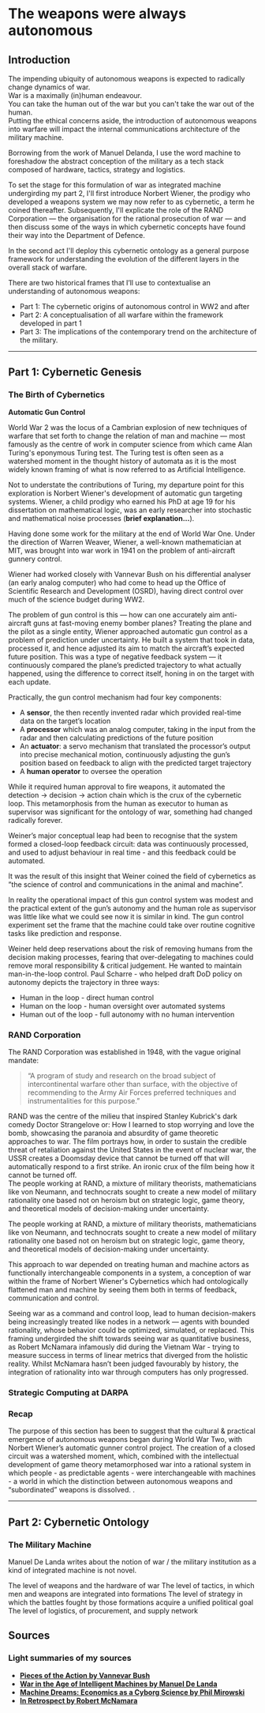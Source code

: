 # The weapons were always autonomous

## Introduction

The impending ubiquity of autonomous weapons is expected to radically change dynamics of war.  
War is a maximally (in)human endeavour.  
You can take the human out of the war but you can't take the war out of the human.  
Putting the ethical concerns aside, the introduction of autonomous weapons into warfare will impact the internal communications architecture of the military machine.

Borrowing from the work of Manuel Delanda, I use the word machine to foreshadow the abstract conception of the military as a tech stack composed of hardware, tactics, strategy and logistics.

To set the stage for this formulation of war as integrated machine undergirding my part 2, I'll first introduce Norbert Wiener, the prodigy who developed a weapons system we may now refer to as cybernetic, a term he coined thereafter. Subsequently, I'll explicate the role of the RAND Corporation — the organisation for the rational prosecution of war — and then discuss some of the ways in which cybernetic concepts have found their way into the Department of Defence.

In the second act I'll deploy this cybernetic ontology as a general purpose framework for understanding the evolution of the different layers in the overall stack of warfare.

There are two historical frames that I’ll use to contextualise an understanding of autonomous weapons:
- Part 1: The cybernetic origins of autonomous control in WW2 and after
- Part 2: A conceptualisation of all warfare within the framework developed in part 1
- Part 3: The implications of the contemporary trend on the architecture of the military.

---

## Part 1: Cybernetic Genesis

### The Birth of Cybernetics  
**Automatic Gun Control**

World War 2 was the locus of a Cambrian explosion of new techniques of warfare that set forth to change the relation of man and machine — most famously as the centre of work in computer science from which came Alan Turing's eponymous Turing test. The Turing test is often seen as a watershed moment in the thought history of automata as it is the most widely known framing of what is now referred to as Artificial Intelligence.

Not to understate the contributions of Turing, my departure point for this exploration is Norbert Wiener's development of automatic gun targeting systems. Wiener, a child prodigy who earned his PhD at age 19 for his dissertation on mathematical logic, was an early researcher into stochastic and mathematical noise processes (**brief explanation...**).

Having done some work for the military at the end of World War One. Under the direction of Warren Weaver, Wiener, a well-known mathematician at MIT, was brought into war work in 1941 on the problem of anti-aircraft gunnery control.

Wiener had worked closely with Vannevar Bush on his differential analyser (an early analog computer) who had come to head up the Office of Scientific Research and Development (OSRD), having direct control over much of the science budget during WW2.

The problem of gun control is this — how can one accurately aim anti-aircraft guns at fast-moving enemy bomber planes? Treating the plane and the pilot as a single entity, Wiener approached automatic gun control as a problem of prediction under uncertainty. He built a system that took in data, processed it, and hence adjusted its aim to match the aircraft’s expected future position. This was a type of negative feedback system — it continuously compared the plane’s predicted trajectory to what actually happened, using the difference to correct itself, honing in on the target with each update.

Practically, the gun control mechanism had four key components:
- A **sensor**, the then recently invented radar which provided real-time data on the target’s location
- A **processor** which was an analog computer, taking in the input from the radar and then calculating predictions of the future position
- An **actuator**: a servo mechanism that translated the processor’s output into precise mechanical motion, continuously adjusting the gun’s position based on feedback to align with the predicted target trajectory
- A **human operator** to oversee the operation

While it required human approval to fire weapons, it automated the detection → decision → action chain which is the crux of the cybernetic loop. This metamorphosis from the human as executor to human as supervisor was significant for the ontology of war, something had changed radically forever.

Weiner’s major conceptual leap had been to recognise that the system formed a closed-loop feedback circuit: data was continuously processed, and used to adjust behaviour in real time - and this feedback could be automated. 

It was the result of this insight that Weiner coined the field of cybernetics as ”the science of control and communications in the animal and machine”. 

In reality the operational impact of this gun control system was modest and  the practical extent of the gun’s autonomy and the human role as supervisor was little like what we could see now it is similar in kind. The gun control experiment set the frame that the machine could take over routine cognitive tasks like prediction and response. 

Weiner held deep reservations about the risk of removing humans from the decision making processes, fearing that over-delegating to machines could remove moral responsibility & critical judgement. He wanted to maintain man-in-the-loop control. Paul Scharre - who helped draft DoD policy on autonomy depicts the trajectory in three ways:  
- Human in the loop - direct human control 
- Human on the loop - human oversight over automated systems 
- Human out of the loop - full autonomy with no human intervention 

### RAND Corporation

The RAND Corporation was established in 1948, with the vague original mandate:  
> “A program of study and research on the broad subject of intercontinental warfare other than surface, with the objective of recommending to the Army Air Forces preferred techniques and instrumentalities for this purpose.”

RAND was the centre of the milieu that inspired Stanley Kubrick's dark comedy Doctor Strangelove or: How I learned to stop worrying and love the bomb, showcasing the paranoia and absurdity of game theoretic approaches to war. The film portrays how,  in order to sustain the credible threat of retaliation against the United States in the event of nuclear war, the USSR creates a Doomsday device that cannot be turned off that will automatically respond to a first strike. An ironic crux of the film being how it cannot be turned off.   
The people working at RAND, a mixture of military theorists, mathematicians like von Neumann, and technocrats sought to create a new model of military rationality one based not on heroism but on strategic logic, game theory, and theoretical models of decision-making under uncertainty.

The people working at RAND, a mixture of military theorists, mathematicians like von Neumann, and technocrats sought to create a new model of military rationality one based not on heroism but on strategic logic, game theory, and theoretical models of decision-making under uncertainty.

This approach to war depended on treating human and machine actors as functionally interchangeable components in a system, a conception of war within the frame of Norbert Wiener's Cybernetics which had ontologically flattened man and machine by seeing them both in terms of feedback, communication and control. 

Seeing war as a command and control loop, lead to human decision-makers being increasingly treated like nodes in a network — agents with bounded rationality, whose behavior could be optimized, simulated, or replaced. This framing undergirded the shift towards seeing war as quantitative business, as Robert McNamara infamously did during the Vietnam War - trying to measure success in terms of linear metrics that diverged from the holistic reality. Whilst McNamara hasn’t been judged favourably by history, the integration of rationality into war through computers has only progressed. 

### Strategic Computing at DARPA 

### Recap
The purpose of this section has been to suggest that the cultural & practical emergence of autonomous weapons began during World War Two, with Norbert Wiener’s automatic gunner control project. The creation of a closed circuit was a watershed moment, which, combined with the intellectual development of game theory metamorphosed war into a rational system in which people - as predictable agents - were interchangeable with machines - a world in which the distinction between autonomous weapons and “subordinated” weapons is dissolved. . 


---
## Part 2: Cybernetic Ontology


### The Military Machine 
Manuel De Landa writes about the notion of war / the military institution as a kind of integrated machine is not novel. 

The level of weapons and the hardware of war 
The level of tactics, in which men and weapons are integrated into formations
The level of strategy in which the battles fought by those formations acquire a unified political goal 
The level of logistics, of procurement, and supply network 



## Sources 

### Light summaries of my sources
- **[Pieces of the Action by Vannevar Bush](../books/Pieces_of_the_Action)**
- **[War in the Age of Intelligent Machines by Manuel De Landa](../books/War_in_the_Age_of_Intelligent_Machines)**
- **[Machine Dreams: Economics as a Cyborg Science by Phil Mirowski](../books/Machine_Dreams)**
- **[In Retrospect by Robert McNamara](../books/Retrospect)**
